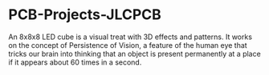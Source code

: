 # PCB-Projects-JLCPCB
An 8x8x8 LED cube is a visual treat with 3D effects and patterns. It works on the concept of Persistence of Vision, a feature of the human eye that tricks our brain into thinking that an object is present permanently at a place if it appears about 60 times in a second.
